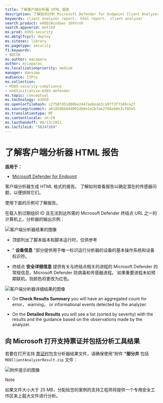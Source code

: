 ```yaml
---
title: 了解客户端分析器 HTML 报告
description: 了解如何分析 Microsoft Defender for Endpoint Client Analyzer HTML 报告
keywords: client analyzer report， html report， client analyzer
search.product: eADQiWindows 10XVcnh
search.appverid: met150
ms.prod: m365-security
ms.mktglfcycl: deploy
ms.sitesec: library
ms.pagetype: security
f1.keywords:
- NOCSH
ms.author: macapara
author: mjcaparas
ms.localizationpriority: medium
manager: dansimp
audience: ITPro
ms.collection:
- M365-security-compliance
- m365initiative-m365-defender
ms.topic: conceptual
ms.technology: m365d
ms.openlocfilehash: c2758fd51d88be2447ae6ea63ca9ff3f7349ca2f
ms.sourcegitcommit: a0185d6b0dd091db6e1e1bfae2f68ab0e3cf05e5
ms.translationtype: MT
ms.contentlocale: zh-CN
ms.lasthandoff: 08/13/2021
ms.locfileid: "58247269"
---
```

# <a name="understand-the-client-analyzer-html-report"></a>了解客户端分析器 HTML 报告

**适用于：**
- [Microsoft Defender for Endpoint](https://go.microsoft.com/fwlink/p/?linkid=2146631)

客户端分析器生成 HTML 格式的报告。 了解如何查看报告以确定潜在的传感器问题，以便排除它们。

使用下面的示例可了解报告。

 在载入到过期组织 ID 且无法到达所需的 Microsoft Defender 终结点 URL 之一的计算机上，分析器的输出示例：

![客户端分析器结果的图像](images/147cbcf0f7b6f0ff65d200bf3e4674cb.png)

-   顶部列出了脚本版本和脚本运行时，仅供参考

-   " **设备信息** "部分提供用于唯一标识运行分析器的设备的基本操作系统和设备标识符。

-   终结点 **安全详细信息** 提供有关与终结点相关的进程的 Microsoft Defender 的常规信息，Microsoft Defender 防病毒和传感器进程。 如果重要进程未如预期联机，则颜色将更改为红色。

![客户端分析器详细结果的图像](images/85f56004dc6bd1679c3d2c063e36cb80.png)

-   On **Check Results Summary** you will have an aggregated count for error， warning， or informational events detected by the analyzer.

-   On the **Detailed Results** you will see a list (sorted by severity) with the results and the guidance based on the observations made by the analyzer.

## <a name="open-a-support-ticket-to-microsoft-and-include-the-analyzer-results"></a>向 Microsoft 打开支持票证并包括分析工具结果

若要在打开支持 [票证时](contact-support.md#open-a-service-request)包含分析器结果文件，请确保使用"附件 **"部分并** 包括 `MDEClientAnalyzerResult.zip` 文件：

![附件提示的图像](images/508c189656c3deb3b239daf811e33741.png)

> [!NOTE]
> 如果文件大小大于 25 MB，分配给您的案例的支持工程师将提供一个专用安全工作区来上载大文件进行分析。
